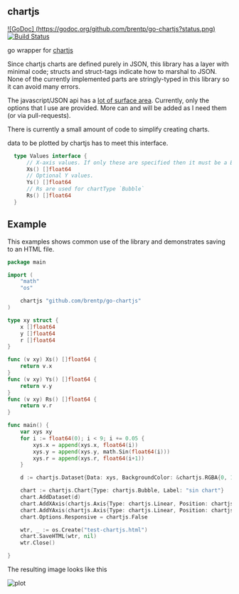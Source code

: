 chartjs
-------

[![GoDoc] (https://godoc.org/github.com/brentp/go-chartjs?status.png)](https://godoc.org/github.com/brentp/go-chartjs)
[![Build Status](https://travis-ci.org/brentp/go-chartjs.svg)](https://travis-ci.org/brentp/go-chartjs)

go wrapper for [chartjs](http://chartjs.org)

Since chartjs charts are defined purely in JSON, this library has a layer with minimal code;
structs and struct-tags indicate how to marshal to JSON. None of the currently
implemented parts are stringly-typed in this library so it can avoid many errors.

The javascript/JSON api has a [lot of surface area](http://www.chartjs.org/docs/).
Currently, only the options that I use are provided. More can and will be added as I need
them (or via pull-requests).

There is currently a small amount of code to simplify creating charts.

data to be plotted by chartjs has to meet this interface.

```Go
  type Values interface {
      // X-axis values. If only these are specified then it must be a Bar plot.
      Xs() []float64
      // Optional Y values.
      Ys() []float64
      // Rs are used for chartType `Bubble`
      Rs() []float64
  }
```

Example
-------

This examples shows common use of the library and demonstrates saving to an HTML file.

```Go
package main

import (
	"math"
	"os"

	chartjs "github.com/brentp/go-chartjs"
)

type xy struct {
	x []float64
	y []float64
	r []float64
}

func (v xy) Xs() []float64 {
	return v.x
}
func (v xy) Ys() []float64 {
	return v.y
}
func (v xy) Rs() []float64 {
	return v.r
}

func main() {
	var xys xy
	for i := float64(0); i < 9; i += 0.05 {
		xys.x = append(xys.x, float64(i))
		xys.y = append(xys.y, math.Sin(float64(i)))
		xys.r = append(xys.r, float64(i+1))
	}

	d := chartjs.Dataset{Data: xys, BackgroundColor: &chartjs.RGBA{0, 102, 255, 200}, Label: "sin(x)"}

	chart := chartjs.Chart{Type: chartjs.Bubble, Label: "sin chart"}
	chart.AddDataset(d)
	chart.AddXAxis(chartjs.Axis{Type: chartjs.Linear, Position: chartjs.Bottom})
	chart.AddYAxis(chartjs.Axis{Type: chartjs.Linear, Position: chartjs.Right})
	chart.Options.Responsive = chartjs.False

	wtr, _ := os.Create("test-chartjs.html")
	chart.SaveHTML(wtr, nil)
	wtr.Close()

}
```

The resulting image looks like this

![plot](https://cloud.githubusercontent.com/assets/1739/20315401/f6e90eae-ab1a-11e6-94a6-4d8418e3a814.png "example plot")

